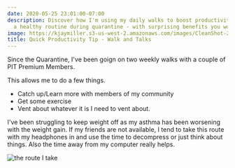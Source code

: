 ```yaml
---
date: 2020-05-25 23:01:00-07:00
description: Discover how I'm using my daily walks to boost productivity and maintain
  a healthy routine during quarantine - with surprising benefits you won't expect!
image: https://kjaymiller.s3-us-west-2.amazonaws.com/images/CleanShot-2020-05-25-at-23.01.11.png
title: Quick Productivity Tip - Walk and Talks
---
```


Since the Quarantine, I've been goign on two weekly walks with a couple of PIT
Premium Members.

This allows me to do a few things.

- Catch up/Learn more with members of my community
- Get some exercise
- Vent about whatever it is I need to vent about.

I've been struggling to keep weight off as my asthma has been worsening with
the weight gain. If my friends are not available, I tend to take this route
with my headphones in and use the time to decompress or just think about
things. Also the time away from my computer really helps.

![the route I take](https://kjaymiller.s3-us-west-2.amazonaws.com/images/CleanShot-2020-05-25-at-23.01.11.png)

